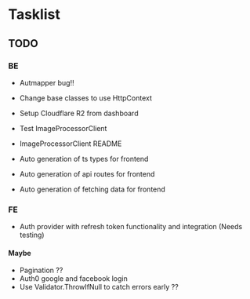 # Tasklist

## TODO

### BE

- Autmapper bug!!
- Change base classes to use HttpContext
- Setup Cloudflare R2 from dashboard
- Test ImageProcessorClient
- ImageProcessorClient README

- Auto generation of ts types for frontend
- Auto generation of api routes for frontend
- Auto generation of fetching data for frontend

### FE

- Auth provider with refresh token functionality and integration (Needs testing)

#### Maybe

- Pagination ??
- Auth0 google and facebook login
- Use Validator.ThrowIfNull to catch errors early ??
